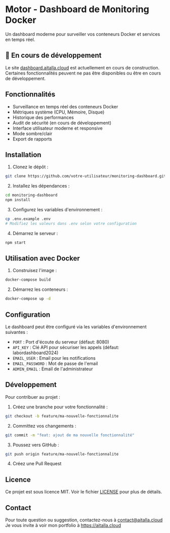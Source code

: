 # Motor - Dashboard de Monitoring Docker

Un dashboard moderne pour surveiller vos conteneurs Docker et services en temps réel.

## 🚧 En cours de développement

Le site [dashboard.aitalla.cloud](https://dashboard.aitalla.cloud) est actuellement en cours de construction. Certaines fonctionnalités peuvent ne pas être disponibles ou être en cours de développement.

## Fonctionnalités

- Surveillance en temps réel des conteneurs Docker
- Métriques système (CPU, Mémoire, Disque)
- Historique des performances
- Audit de sécurité (en cours de développement)
- Interface utilisateur moderne et responsive
- Mode sombre/clair
- Export de rapports

## Installation

1. Clonez le dépôt :
```bash
git clone https://github.com/votre-utilisateur/monitoring-dashboard.git
```

2. Installez les dépendances :
```bash
cd monitoring-dashboard
npm install
```

3. Configurez les variables d'environnement :
```bash
cp .env.example .env
# Modifiez les valeurs dans .env selon votre configuration
```

4. Démarrez le serveur :
```bash
npm start
```

## Utilisation avec Docker

1. Construisez l'image :
```bash
docker-compose build
```

2. Démarrez les conteneurs :
```bash
docker-compose up -d
```

## Configuration

Le dashboard peut être configuré via les variables d'environnement suivantes :

- `PORT` : Port d'écoute du serveur (défaut: 8080)
- `API_KEY` : Clé API pour sécuriser les appels (défaut: labordashboard2024)
- `EMAIL_USER` : Email pour les notifications
- `EMAIL_PASSWORD` : Mot de passe de l'email
- `ADMIN_EMAIL` : Email de l'administrateur

## Développement

Pour contribuer au projet :

1. Créez une branche pour votre fonctionnalité :
```bash
git checkout -b feature/ma-nouvelle-fonctionnalite
```

2. Committez vos changements :
```bash
git commit -m "feat: ajout de ma nouvelle fonctionnalité"
```

3. Poussez vers GitHub :
```bash
git push origin feature/ma-nouvelle-fonctionnalite
```

4. Créez une Pull Request

## Licence

Ce projet est sous licence MIT. Voir le fichier [LICENSE](LICENSE) pour plus de détails.

## Contact

Pour toute question ou suggestion, contactez-nous à [contact@aitalla.cloud](mailto:adam.aitalla9@gmail.com)
Je vous invite à voir mon portfolio à https://aitalla.cloud
